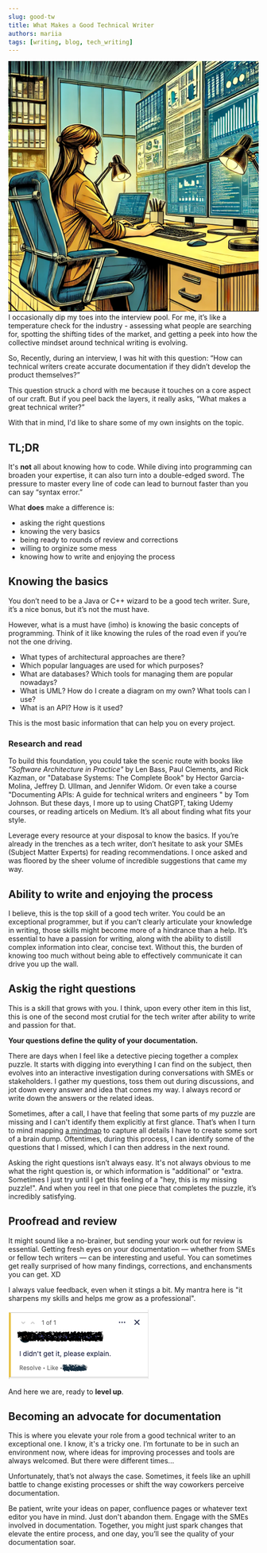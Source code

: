 ```yaml
---
slug: good-tw
title: What Makes a Good Technical Writer
authors: mariia
tags: [writing, blog, tech_writing]
---
```


![Generated with DALL-E!](../static/img/tech-writer-pic.webp)
I occasionally dip my toes into the interview pool. For me, it’s like a temperature check for the industry - assessing what people are searching for, spotting the shifting tides of the market, and getting a peek into how the collective mindset around technical writing is evolving.

So, Recently, during an interview, I was hit with this question: “How can technical writers create accurate documentation if they didn’t develop the product themselves?”

This question struck a chord with me because it touches on a core aspect of our craft. But if you peel back the layers, it really asks, “What makes a great technical writer?”

With that in mind, I'd like to share some of my own insights on the topic.

<!--truncate-->

## TL;DR

It's **not** all about knowing how to code. 
While diving into programming can broaden your expertise, it can also turn into a double-edged sword. The pressure to master every line of code can lead to burnout faster than you can say “syntax error.”

What **does** make a difference is: 
- asking the right questions
- knowing the very basics
- being ready to rounds of review and corrections
- willing to orginize some mess
- knowing how to write and enjoying the process

## Knowing the basics

You don’t need to be a Java or C++ wizard to be a good tech writer. Sure, it’s a nice bonus, but it’s not the must have.

However, what is a must have (imho) is knowing the basic concepts of programming. Think of it like knowing the rules of the road even if you’re not the one driving.

- What types of architectural approaches are there?
- Which popular languages are used for which purposes?
- What are databases? Which tools for managing them are popular nowadays?
- What is UML? How do I create a diagram on my own? What tools can I use?
- What is an API? How is it used?

This is the most basic information that can help you on every project.

### Research and read

To build this foundation, you could take the scenic route with books like *"Software Architecture in Practice"* by Len Bass, Paul Clements, and Rick Kazman, or "Database Systems: The Complete Book" by Hector Garcia-Molina, Jeffrey D. Ullman, and Jennifer Widom. Or even take a course "Documenting APIs: A guide for technical writers and engineers
" by Tom Johnson.
But these days, I more up to using ChatGPT, taking Udemy courses, or reading articels on Medium. It’s all about finding what fits your style.

Leverage every resource at your disposal to know the basics. If you’re already in the trenches as a tech writer, don’t hesitate to ask your SMEs (Subject Matter Experts) for reading recommendations.  I once asked and was floored by the sheer volume of incredible suggestions that came my way.

## Ability to write and enjoying the process

I believe, this is the top skill of a good tech writer. You could be an exceptional programmer, but if you can’t clearly articulate your knowledge in writing, those skills might become more of a hindrance than a help. It’s essential to have a passion for writing, along with the ability to distill complex information into clear, concise text. Without this, the burden of knowing too much without being able to effectively communicate it can drive you up the wall.

## Askig the right questions

This is a skill that grows with you. I think, upon every other item in this list, this is one of the second most crutial for the tech writer after ability to write and passion for that.

**Your questions define the qulity of your documentation.**

There are days when I feel like a detective piecing together a complex puzzle. It starts with digging into everything I can find on the subject, then evolves into an interactive investigation during conversations with SMEs or stakeholders. I gather my questions, toss them out during discussions, and jot down every answer and idea that comes my way.  I always record or write down the answers or the related ideas.

Sometimes, after a call, I have that feeling that some parts of my puzzle are missing and I can't identify them explicitly at first glance. That’s when I turn to mind mapping [a mindmap](./2024-08-16-mindmaps/2024-08-16-long-blog-post.md) to capture all details I have to create some sort of a brain dump. Oftentimes, during this process, I can identify some of the questions that I missed, which I can then address in the next round.

Asking the right questions isn’t always easy. It's not always obvious to me what the right question is, or which information is "additional" or "extra. Sometimes I just try until I get this feeling of a "hey, this is my missing puzzle!". And when you reel in that one piece that completes the puzzle, it’s incredibly satisfying.

## Proofread and review

It might sound like a no-brainer, but sending your work out for review is essential. Getting fresh eyes on your documentation — whether from SMEs or fellow tech writers — can be interesting and useful.  You can sometimes get really surprised of how many findings, corrections, and enchansments you can get. XD

I always value feedback, even when it stings a bit. My mantra here is "it sharpens my skills and helps me grow as a professional".

![Confluence comments I sometimes get](../static/img/comment-confluence.png "Comments I get sometimes")

And here we are, ready to **level up**.

## Becoming an advocate for documentation
This is where you elevate your role from a good technical writer to an exceptional one. I know, it's a tricky one. I’m fortunate to be in such an environment now, where ideas for improving processes and tools are always welcomed.
But there were different times...

Unfortunately, that’s not always the case. Sometimes, it feels like an uphill battle to change existing processes or shift the way coworkers perceive documentation.

Be patient, write your ideas on paper, confluence pages or whatever text editor you have in mind.
Just don't abandon them. Engage with the SMEs involved in documentation. Together, you might just spark changes that elevate the entire process, and one day, you’ll see the quality of your documentation soar.


